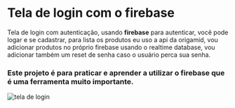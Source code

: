 <h1>Tela de login com o firebase</h1>
<p>Tela de login com autenticação, usando <b>firebase</b> para autenticar, você pode logar e se cadastrar, para lista os produtos eu uso a api da origamid, vou adicionar produtos no próprio firebase usando o realtime database, vou adicionar também um reset de senha caso o usuário perca sua senha.</p>
<h3>Este projeto é para praticar e aprender a utilizar o firebase que é uma ferramenta muito importante.</h3>

![tela de login](https://user-images.githubusercontent.com/102924541/198695163-eb9f9367-09ec-4f74-b223-999e6451b6a8.png)
